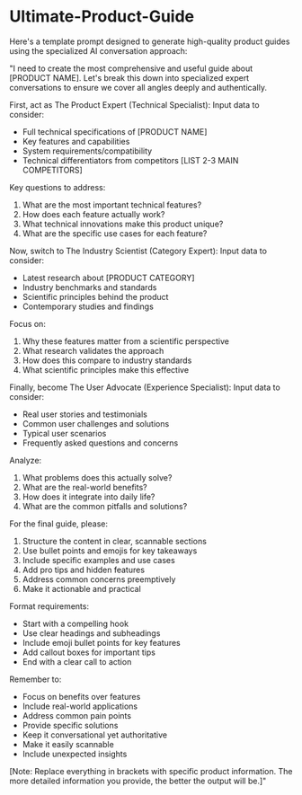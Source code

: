 # Ultimate-Product-Guide

Here's a template prompt designed to generate high-quality product guides using the specialized AI conversation approach:

"I need to create the most comprehensive and useful guide about [PRODUCT NAME]. Let's break this down into specialized expert conversations to ensure we cover all angles deeply and authentically.

First, act as The Product Expert (Technical Specialist):
Input data to consider:
- Full technical specifications of [PRODUCT NAME]
- Key features and capabilities
- System requirements/compatibility
- Technical differentiators from competitors [LIST 2-3 MAIN COMPETITORS]

Key questions to address:
1. What are the most important technical features?
2. How does each feature actually work?
3. What technical innovations make this product unique?
4. What are the specific use cases for each feature?

Now, switch to The Industry Scientist (Category Expert):
Input data to consider:
- Latest research about [PRODUCT CATEGORY]
- Industry benchmarks and standards
- Scientific principles behind the product
- Contemporary studies and findings

Focus on:
1. Why these features matter from a scientific perspective
2. What research validates the approach
3. How does this compare to industry standards
4. What scientific principles make this effective

Finally, become The User Advocate (Experience Specialist):
Input data to consider:
- Real user stories and testimonials
- Common user challenges and solutions
- Typical user scenarios
- Frequently asked questions and concerns

Analyze:
1. What problems does this actually solve?
2. What are the real-world benefits?
3. How does it integrate into daily life?
4. What are the common pitfalls and solutions?

For the final guide, please:
1. Structure the content in clear, scannable sections
2. Use bullet points and emojis for key takeaways
3. Include specific examples and use cases
4. Add pro tips and hidden features
5. Address common concerns preemptively
6. Make it actionable and practical

Format requirements:
- Start with a compelling hook
- Use clear headings and subheadings
- Include emoji bullet points for key features
- Add callout boxes for important tips
- End with a clear call to action

Remember to:
- Focus on benefits over features
- Include real-world applications
- Address common pain points
- Provide specific solutions
- Keep it conversational yet authoritative
- Make it easily scannable
- Include unexpected insights

[Note: Replace everything in brackets with specific product information. The more detailed information you provide, the better the output will be.]"

